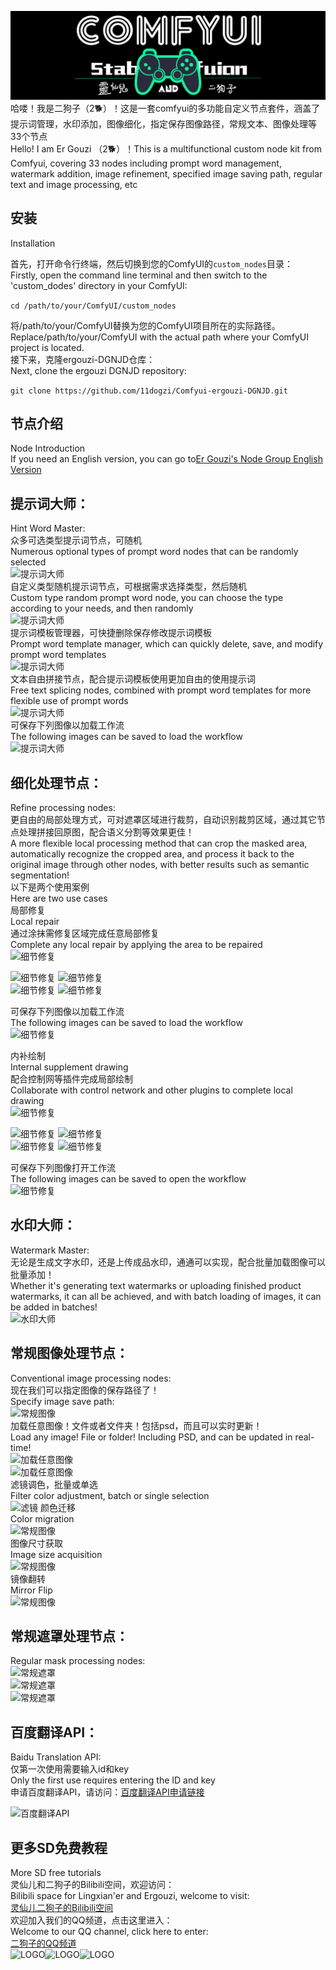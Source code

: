![灵仙儿和二狗子](docs/LOGO2.png "LOGO2")
哈喽！我是二狗子（2🐕）！这是一套comfyui的多功能自定义节点套件，涵盖了提示词管理，水印添加，图像细化，指定保存图像路径，常规文本、图像处理等33个节点   
Hello! I am Er Gouzi （2🐕）！This is a multifunctional custom node kit from Comfyui, covering 33 nodes including prompt word management, watermark addition, image refinement, specified image saving path, regular text and image processing, etc

## 安装
Installation

首先，打开命令行终端，然后切换到您的ComfyUI的`custom_nodes`目录：   
Firstly, open the command line terminal and then switch to the 'custom_dodes' directory in your ComfyUI:   

```cd /path/to/your/ComfyUI/custom_nodes```

将/path/to/your/ComfyUI替换为您的ComfyUI项目所在的实际路径。   
Replace/path/to/your/ComfyUI with the actual path where your ComfyUI project is located.   
接下来，克隆ergouzi-DGNJD仓库：   
Next, clone the ergouzi DGNJD repository:   

```git clone https://github.com/11dogzi/Comfyui-ergouzi-DGNJD.git```

## 节点介绍   
Node Introduction   
If you need an English version, you can go to[Er Gouzi's Node Group English Version](https://github.com/11dogzi/Comfyui-ergouzi-Nodes)     
 ## 提示词大师：
Hint Word Master:   
众多可选类型提示词节点，可随机   
Numerous optional types of prompt word nodes that can be randomly selected   
![提示词大师](docs/2固定提示词大师.png "2固定提示词大师")   
自定义类型随机提示词节点，可根据需求选择类型，然后随机   
Custom type random prompt word node, you can choose the type according to your needs, and then randomly   
![提示词大师](docs/2自定义随机提示词大师.png "2自定义随机提示词大师")   
提示词模板管理器，可快捷删除保存修改提示词模板   
Prompt word template manager, which can quickly delete, save, and modify prompt word templates   
![提示词大师](docs/2提示词模板管理.png "2提示词模板管理")   
文本自由拼接节点，配合提示词模板使用更加自由的使用提示词   
Free text splicing nodes, combined with prompt word templates for more flexible use of prompt words   
![提示词大师](docs/2文本拼接.png "2文本拼接")   
可保存下列图像以加载工作流   
The following images can be saved to load the workflow   
![提示词大师](docs/workflow.png "提示词大师工作流")       


 ## 细化处理节点：
Refine processing nodes:   
更自由的局部处理方式，可对遮罩区域进行裁剪，自动识别裁剪区域，通过其它节点处理拼接回原图，配合语义分割等效果更佳！   
A more flexible local processing method that can crop the masked area, automatically recognize the cropped area, and process it back to the original image through other nodes, with better results such as semantic segmentation!   
以下是两个使用案例   
Here are two use cases   
局部修复   
Local repair   
通过涂抹需修复区域完成任意局部修复   
Complete any local repair by applying the area to be repaired   
![细节修复](docs/1细节优化.png "1细节优化")   

![细节修复](docs/修复前原图.png "修复前原图") ![细节修复](docs/修复后.png "修复后")    
![细节修复](docs/局部修复前.png "局部修复前") ![细节修复](docs/局部修复后.png "局部修复后")   

可保存下列图像以加载工作流   
The following images can be saved to load the workflow   
![细节修复](docs/修复后.png "修复后")   

内补绘制   
Internal supplement drawing   
配合控制网等插件完成局部绘制   
Collaborate with control network and other plugins to complete local drawing   
![细节修复](docs/1细节优化2.png "1细节优化2")   

![细节修复](docs/内补前.png "内补前") ![细节修复](docs/修复后2.png "修复后2")    
![细节修复](docs/内补.png "内补") ![细节修复](docs/内补后.png "内补后")   

可保存下列图像打开工作流   
The following images can be saved to open the workflow   
![细节修复](docs/修复后2.png "修复后2")   

 ## 水印大师：
Watermark Master:   
无论是生成文字水印，还是上传成品水印，通通可以实现，配合批量加载图像可以批量添加！   
Whether it's generating text watermarks or uploading finished product watermarks, it can all be achieved, and with batch loading of images, it can be added in batches!   
![水印大师](docs/3水印大师.png "3水印大师")   

 ## 常规图像处理节点：
Conventional image processing nodes:   
现在我们可以指定图像的保存路径了！   
Specify image save path:   
![常规图像](docs/4图像指定保存路径.png "4图像指定保存路径")  
加载任意图像！文件或者文件夹！包括psd，而且可以实时更新！    
Load any image! File or folder! Including PSD, and can be updated in real-time!    
![加载任意图像](docs/加载任意图像.png "加载任意图像")     
![加载任意图像](docs/加载任意图像2.png "加载任意图像2")     
滤镜调色，批量或单选    
Filter color adjustment, batch or single selection    
![滤镜](docs/4滤镜.png "4滤镜")
颜色迁移     
Color migration   
![常规图像](docs/4颜色迁移.png "4颜色迁移")   
图像尺寸获取   
Image size acquisition   
![常规图像](docs/4图像尺寸获取.png "4图像尺寸获取")   
镜像翻转   
Mirror Flip   
![常规图像](docs/4图像镜像翻转.png "4图像镜像翻转")   

 ## 常规遮罩处理节点：
Regular mask processing nodes:   
![常规遮罩](docs/5遮罩处理.png "5遮罩处理")   
![常规遮罩](docs/5遮罩处理2.png "5遮罩处理2")   
![常规遮罩](docs/5遮罩羽化.png "5遮罩羽化")  

 ## 百度翻译API：
Baidu Translation API:   
仅第一次使用需要输入id和key   
Only the first use requires entering the ID and key   
申请百度翻译API，请访问：[百度翻译API申请链接](https://fanyi-api.baidu.com/?aldtype=16047&ext_channel=Aldtype&fr=pcHeader)   

![百度翻译API](docs/6百度翻译API.png "6百度翻译API")   


## 更多SD免费教程
More SD free tutorials   
灵仙儿和二狗子的Bilibili空间，欢迎访问：   
Bilibili space for Lingxian'er and Ergouzi, welcome to visit:   
[灵仙儿二狗子的Bilibili空间](https://space.bilibili.com/19723588?spm_id_from=333.1007.0.0)   
欢迎加入我们的QQ频道，点击这里进入：   
Welcome to our QQ channel, click here to enter:   
[二狗子的QQ频道](https://pd.qq.com/s/3d9ys5wpr)   
![LOGO](docs/LOGO1.png "LOGO1")![LOGO](docs/LOGO1.png "LOGO1")![LOGO](docs/LOGO1.png "LOGO1")













